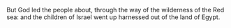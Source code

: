But God led the people about, through the way of the wilderness of the Red sea: and the children of Israel went up harnessed out of the land of Egypt.
